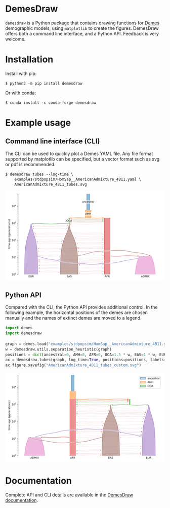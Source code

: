 # DemesDraw

`demesdraw` is a Python package that contains drawing functions for
[Demes](https://popsim-consortium.github.io/demes-spec-docs/main/)
demographic models, using `matplotlib` to create the figures.
DemesDraw offers both a command line interface, and a Python API.
Feedback is very welcome.


# Installation

Install with pip:
```
$ python3 -m pip install demesdraw
```

Or with conda:
```
$ conda install -c conda-forge demesdraw
```

# Example usage

## Command line interface (CLI)

The CLI can be used to quickly plot a Demes YAML file.
Any file format supported by matplotlib can be specified,
but a vector format such as svg or pdf is recommended.

```
$ demesdraw tubes --log-time \
	examples/stdpopsim/HomSap__AmericanAdmixture_4B11.yaml \
	AmericanAdmixture_4B11_tubes.svg
```

![stdpopsim/AmericanAdmixture_4B11 as tubes](https://raw.githubusercontent.com/grahamgower/demesdraw/main/docs/_static/AmericanAdmixture_4B11_tubes.svg)


## Python API

Compared with the CLI, the Python API provides additional control.
In the following example, the horizontal positions of the demes
are chosen manually and the names of extinct demes are moved to
a legend.

```python
import demes
import demesdraw

graph = demes.load("examples/stdpopsim/HomSap__AmericanAdmixture_4B11.yaml")
w = demesdraw.utils.separation_heuristic(graph)
positions = dict(ancestral=0, AMH=0, AFR=0, OOA=1.5 * w, EAS=1 * w, EUR=2 * w, ADMIX=-w)
ax = demesdraw.tubes(graph, log_time=True, positions=positions, labels="xticks-legend")
ax.figure.savefig("AmericanAdmixture_4B11_tubes_custom.svg")
```

![stdpopsim/AmericanAdmixture_4B11 tubes_custom](https://raw.githubusercontent.com/grahamgower/demesdraw/main/docs/_static/AmericanAdmixture_4B11_tubes_custom.svg)

# Documentation

Complete API and CLI details are available in the 
[DemesDraw documentation](https://grahamgower.github.io/demesdraw).
